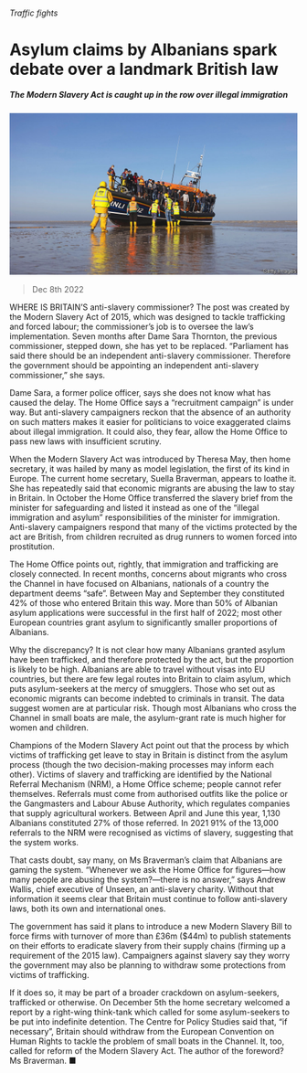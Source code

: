 ###### Traffic fights

# Asylum claims by Albanians spark debate over a landmark British law 

##### The Modern Slavery Act is caught up in the row over illegal immigration 

![image](images/20221210_BRP002.jpg) 

> Dec 8th 2022 


WHERE IS BRITAIN’S anti-slavery commissioner? The post was created by the Modern Slavery Act of 2015, which was designed to tackle trafficking and forced labour; the commissioner’s job is to oversee the law’s implementation. Seven months after Dame Sara Thornton, the previous commissioner, stepped down, she has yet to be replaced. “Parliament has said there should be an independent anti-slavery commissioner. Therefore the government should be appointing an independent anti-slavery commissioner,” she says.

Dame Sara, a former police officer, says she does not know what has caused the delay. The Home Office says a “recruitment campaign” is under way. But anti-slavery campaigners reckon that the absence of an authority on such matters makes it easier for politicians to voice exaggerated claims about illegal immigration. It could also, they fear, allow the Home Office to pass new laws with insufficient scrutiny.

When the Modern Slavery Act was introduced by Theresa May, then home secretary, it was hailed by many as model legislation, the first of its kind in Europe. The current home secretary, Suella Braverman, appears to loathe it. She has repeatedly said that economic migrants are abusing the law to stay in Britain. In October the Home Office transferred the slavery brief from the minister for safeguarding and listed it instead as one of the “illegal immigration and asylum” responsibilities of the minister for immigration. Anti-slavery campaigners respond that many of the victims protected by the act are British, from children recruited as drug runners to women forced into prostitution.

The Home Office points out, rightly, that immigration and trafficking are closely connected. In recent months, concerns about migrants who cross the Channel in  have focused on Albanians, nationals of a country the department deems “safe”. Between May and September they constituted 42% of those who entered Britain this way. More than 50% of Albanian asylum applications were successful in the first half of 2022; most other European countries grant asylum to significantly smaller proportions of Albanians.

Why the discrepancy? It is not clear how many Albanians granted asylum have been trafficked, and therefore protected by the act, but the proportion is likely to be high. Albanians are able to travel without visas into EU countries, but there are few legal routes into Britain to claim asylum, which puts asylum-seekers at the mercy of smugglers. Those who set out as economic migrants can become indebted to criminals in transit. The data suggest women are at particular risk. Though most Albanians who cross the Channel in small boats are male, the asylum-grant rate is much higher for women and children.

Champions of the Modern Slavery Act point out that the process by which victims of trafficking get leave to stay in Britain is distinct from the asylum process (though the two decision-making processes may inform each other). Victims of slavery and trafficking are identified by the National Referral Mechanism (NRM), a Home Office scheme; people cannot refer themselves. Referrals must come from authorised outfits like the police or the Gangmasters and Labour Abuse Authority, which regulates companies that supply agricultural workers. Between April and June this year, 1,130 Albanians constituted 27% of those referred. In 2021 91% of the 13,000 referrals to the NRM were recognised as victims of slavery, suggesting that the system works.

That casts doubt, say many, on Ms Braverman’s claim that Albanians are gaming the system. “Whenever we ask the Home Office for figures—how many people are abusing the system?—there is no answer,” says Andrew Wallis, chief executive of Unseen, an anti-slavery charity. Without that information it seems clear that Britain must continue to follow anti-slavery laws, both its own and international ones.

The government has said it plans to introduce a new Modern Slavery Bill to force firms with turnover of more than £36m ($44m) to publish statements on their efforts to eradicate slavery from their supply chains (firming up a requirement of the 2015 law). Campaigners against slavery say they worry the government may also be planning to withdraw some protections from victims of trafficking.

If it does so, it may be part of a broader crackdown on asylum-seekers, trafficked or otherwise. On December 5th the home secretary welcomed a report by a right-wing think-tank which called for some asylum-seekers to be put into indefinite detention. The Centre for Policy Studies said that, “if necessary”, Britain should withdraw from the European Convention on Human Rights to tackle the problem of small boats in the Channel. It, too, called for reform of the Modern Slavery Act. The author of the foreword? Ms Braverman. ■

